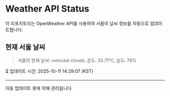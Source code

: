 
# Weather API Status

이 리포지토리는 OpenWeather API를 사용하여 서울의 날씨 정보를 자동으로 업데이트합니다.

## 현재 서울 날씨
> 서울의 현재 날씨: overcast clouds, 온도: 25.71°C, 습도: 78%

⏳ 업데이트 시간: 2025-10-11 14:29:07 (KST)

---
자동 업데이트 봇에 의해 관리됩니다.
